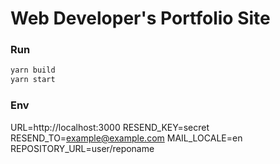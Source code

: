 # Web Developer's Portfolio Site


### Run
```bash
yarn build
yarn start
```

### Env

URL=http://localhost:3000
RESEND_KEY=secret
RESEND_TO=example@example.com
MAIL_LOCALE=en
REPOSITORY_URL=user/reponame